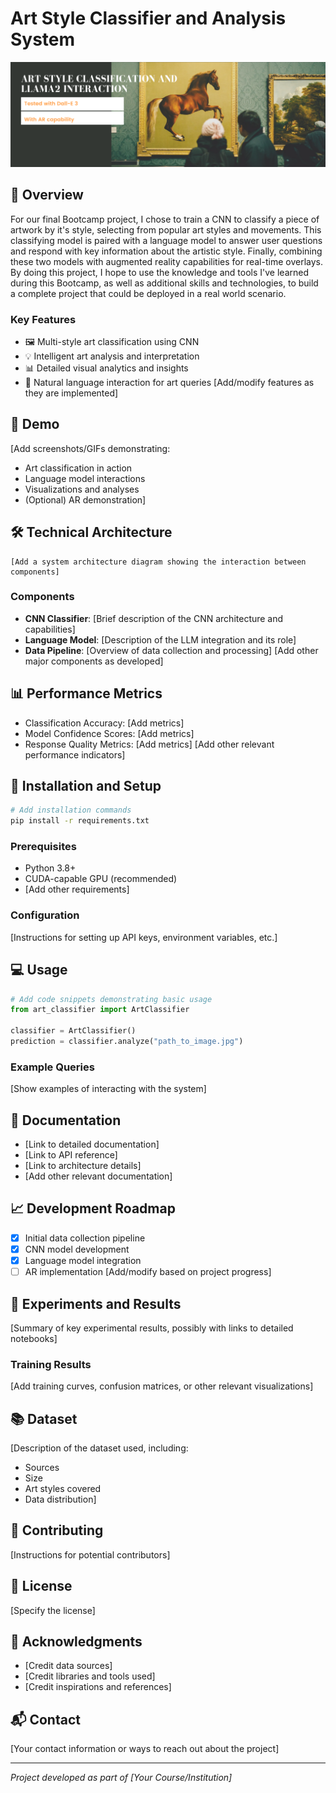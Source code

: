 
# Art Style Classifier and Analysis System

![Project Banner](readme_banner.png)

## 🎨 Overview
For our final Bootcamp project, I chose to train a CNN to classify a piece of artwork by it's style, selecting
from popular art styles and movements. This classifying model is paired with a language model to answer user questions
and respond with key information about the artistic style. Finally, combining these two models with augmented 
reality capabilities for real-time overlays. By doing this project, I hope to use the knowledge and tools I've learned during
this Bootcamp, as well as additional skills and technologies, to build a complete project that could be deployed in
a real world scenario.

### Key Features
- 🖼️ Multi-style art classification using CNN
- 💡 Intelligent art analysis and interpretation
- 📊 Detailed visual analytics and insights
- 🤖 Natural language interaction for art queries
[Add/modify features as they are implemented]

## 🚀 Demo
[Add screenshots/GIFs demonstrating:
- Art classification in action
- Language model interactions
- Visualizations and analyses
- (Optional) AR demonstration]

## 🛠️ Technical Architecture
```mermaid
[Add a system architecture diagram showing the interaction between components]
```

### Components
- **CNN Classifier**: [Brief description of the CNN architecture and capabilities]
- **Language Model**: [Description of the LLM integration and its role]
- **Data Pipeline**: [Overview of data collection and processing]
[Add other major components as developed]

## 📊 Performance Metrics
- Classification Accuracy: [Add metrics]
- Model Confidence Scores: [Add metrics]
- Response Quality Metrics: [Add metrics]
[Add other relevant performance indicators]

## 🔧 Installation and Setup
```bash
# Add installation commands
pip install -r requirements.txt
```

### Prerequisites
- Python 3.8+
- CUDA-capable GPU (recommended)
- [Add other requirements]

### Configuration
[Instructions for setting up API keys, environment variables, etc.]

## 💻 Usage
```python
# Add code snippets demonstrating basic usage
from art_classifier import ArtClassifier

classifier = ArtClassifier()
prediction = classifier.analyze("path_to_image.jpg")
```

### Example Queries
[Show examples of interacting with the system]

## 📘 Documentation
- [Link to detailed documentation]
- [Link to API reference]
- [Link to architecture details]
- [Add other relevant documentation]

## 📈 Development Roadmap
- [x] Initial data collection pipeline
- [x] CNN model development
- [x] Language model integration
- [ ] AR implementation
[Add/modify based on project progress]

## 🧪 Experiments and Results
[Summary of key experimental results, possibly with links to detailed notebooks]

### Training Results
[Add training curves, confusion matrices, or other relevant visualizations]

## 📚 Dataset
[Description of the dataset used, including:
- Sources
- Size
- Art styles covered
- Data distribution]

## 🤝 Contributing
[Instructions for potential contributors]

## 📄 License
[Specify the license]

## 🙏 Acknowledgments
- [Credit data sources]
- [Credit libraries and tools used]
- [Credit inspirations and references]

## 📬 Contact
[Your contact information or ways to reach out about the project]

---
*Project developed as part of [Your Course/Institution]*